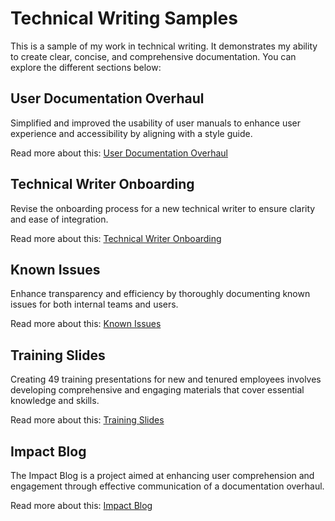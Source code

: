 <!DOCTYPE html>
<html lang="en">
<head>
    <meta charset="UTF-8">
    <meta name="viewport" content="width=device-width, initial-scale=1.0">
</head>
<body>
    <h1>Technical Writing Samples</h1>
    <p>This is a sample of my work in technical writing. It demonstrates my ability to create clear, concise, and comprehensive documentation. You can explore the different sections below:</p>
    
<h2>User Documentation Overhaul</h2>
    <p>Simplified and improved the usability of user manuals to enhance user experience and accessibility by aligning with a style guide.</p>
    <p>Read more about this: <a href="https://github.com/savannahmwynn/savannahmwynn.github.io/wiki/User-Manual-Overhaul">User Documentation Overhaul</a></p>
    
<h2>Technical Writer Onboarding</h2>
    <p>Revise the onboarding process for a new technical writer to ensure clarity and ease of integration.</p>
    <p>Read more about this: <a href="https://github.com/savannahmwynn/savannahmwynn.github.io/wiki/Technical-Writer-Onboarding">Technical Writer Onboarding</a></p>
    
<h2>Known Issues</h2>
    <p>Enhance transparency and efficiency by thoroughly documenting known issues for both internal teams and users.</p>
    <p>Read more about this: <a href="https://github.com/savannahmwynn/savannahmwynn.github.io/wiki/Known-Issues">Known Issues</a></p>
    
<h2>Training Slides</h2>
    <p>Creating 49 training presentations for new and tenured employees involves developing comprehensive and engaging materials that cover essential knowledge and skills.</p>
    <p>Read more about this: <a href="https://github.com/savannahmwynn/savannahmwynn.github.io/wiki/Training-Slides">Training Slides</a></p>
    
<h2>Impact Blog</h2>
    <p>The Impact Blog is a project aimed at enhancing user comprehension and engagement through effective communication of a documentation overhaul.</p>
    <p>Read more about this: <a href="https://github.com/savannahmwynn/savannahmwynn.github.io/wiki/Impact-Blog">Impact Blog</a></p>
</body>
</html>

    


